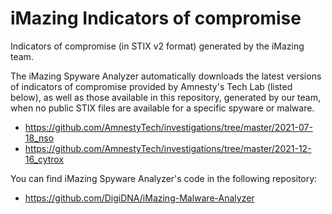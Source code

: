 # iMazing Indicators of compromise
Indicators of compromise (in STIX v2 format) generated by the iMazing team.

The iMazing Spyware Analyzer automatically downloads the latest versions of indicators of compromise provided by Amnesty's Tech Lab (listed below), as well as those available in this repository, generated by our team, when no public STIX files are available for a specific spyware or malware.
* https://github.com/AmnestyTech/investigations/tree/master/2021-07-18_nso
* https://github.com/AmnestyTech/investigations/tree/master/2021-12-16_cytrox

You can find iMazing Spyware Analyzer's code in the following repository:
* https://github.com/DigiDNA/iMazing-Malware-Analyzer